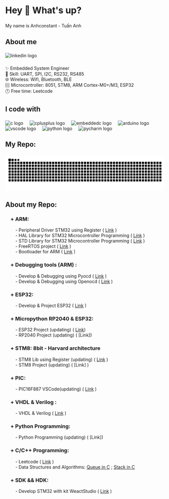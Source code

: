 <h1 align="left">Hey 👋 What's up?</h1>

###

<p align="left">My name is Anhconstant - Tuấn Anh </p>

###

<h2 align="left">About me</h2>

###

<div align="left">
  <img src="https://raw.githubusercontent.com/maurodesouza/profile-readme-generator/master/src/assets/icons/social/linkedin/default.svg" width="52" height="40" alt="linkedin logo"  />
</div>

###

<p align="left">✨ Embedded System Engineer<br>💪 Skill: UART, SPI, I2C, RS232, RS485<br>🌐 Wireless: Wifi, Bluetooth, BLE<br>🏽 Microcontroller: 8051, STM8, ARM Cortex-M0+/M3, ESP32<br>🕛 Free time: Leetcode</p>

###

<h2 align="left">I code with</h2>


###

<div align="left">
  <img src
="https://cdn.jsdelivr.net/gh/devicons/devicon/icons/c/c-original.svg" height="40" alt="c logo"  />
  <img width="12" />
  <img src="https://cdn.jsdelivr.net/gh/devicons/devicon/icons/cplusplus/cplusplus-original.svg" height="40" alt="cplusplus logo"  />
  <img width="12" />
  <img src="https://cdn.jsdelivr.net/gh/devicons/devicon/icons/embeddedc/embeddedc-original.svg" height="40" alt="embeddedc logo"
  />
  <img width="12" />
  <img src="https://skillicons.dev/icons?i=arduino" height="40" alt="arduino logo"  />
  <img width="12" />
  <img src="https://cdn.jsdelivr.net/gh/devicons/devicon/icons/vscode/vscode-original.svg" height="40" alt="vscode logo"  />
  <img width="12" />
  <img src="https://cdn.jsdelivr.net/gh/devicons/devicon/icons/python/python-original.svg" height="40" alt="python logo"  />
  <img width="12" />
  <img src="https://cdn.jsdelivr.net/gh/devicons/devicon/icons/pycharm/pycharm-original.svg" height="40" alt="pycharm logo"  />
</div>

###

<h2 align="left">My Repo:</h2>

###

<img src="https://raw.githubusercontent.com/Anhconstant/Anhconstant/output/snake.svg" alt="Snake animation" />

###

<h2 align="left">About my Repo:</h2>
<p align="left">
  
<h3> &emsp;+ ARM:  </h3>
  
 &emsp;&emsp; - Peripheral Driver STM32 using Register ( [Link](https://github.com/Anhconstant/Stm32F103C8.Register) )<br>
 &emsp;&emsp; - HAL Library for STM32 Microcontroller Programming  ( [Link]( https://github.com/Anhconstant/STM32f103C8_HAL ) )<br>
 &emsp;&emsp; - STD Library for STM32 Microcontroller Programming  ( [Link]( https://github.com/Anhconstant/STM32F103C8.Standard_Peripheral_Library ) )<br>
 &emsp;&emsp; - FreeRTOS project ( [Link](https://github.com/Anhconstant/STM32f103C8_HAL/tree/main/FreeRTOS_STM32) )<br>
 &emsp;&emsp; - Bootloader for ARM ( [Link](https://github.com/Anhconstant/Bootloader) )<br>
 
<h3> &emsp;+ Debugging tools (ARM) : </h3> 

 &emsp;&emsp; - Develop & Debugging using Pyocd  ( [Link]( https://github.com/Anhconstant/stm32f1_pyocd ) )<br>
 &emsp;&emsp; - Develop & Debugging using Openocd  ( [Link]( https://github.com/Anhconstant/stm32f1_openocd ) )<br>

 
<h3> &emsp;+ ESP32:  </h3>

 &emsp;&emsp; - Develop & Project ESP32 ( [Link]( https://github.com/Anhconstant/ESP32 ) )<br>

 
<h3> &emsp;+ Micropython RP2040 & ESP32:  </h3>

 &emsp;&emsp; - ESP32 Project (updating) ( [Link](https://github.com/Anhconstant/Micropython_ESP32)) <br>
 &emsp;&emsp; - RP2040 Project (updating) ( [Link]) <br>

 
<h3> &emsp;+ STM8: 8bit - Harvard architecture  </h3>
  
 &emsp;&emsp; - STM8 Lib using Register (updating) ( [Link]( https://github.com/Anhconstant/STM8 ) )<br>
 &emsp;&emsp; - STM8 Project (updating) ( [Link] )<br>

 
 <h3> &emsp;+ PIC:  </h3>
  
 &emsp;&emsp; - PIC16F887 VSCode(updating) ( [Link]( https://github.com/Anhconstant/PIC16F887 ) )<br>

<h3> &emsp;+ VHDL & Verilog :  </h3>
  
 &emsp;&emsp; - VHDL & Verilog ( [Link]( https://github.com/Anhconstant/VHDL.Verilog ) )<br> 
<h3> &emsp;+ Python Programming:  </h3>

 &emsp;&emsp; - Python Programming (updating) ( [Link]) <br>

 
<h3> &emsp;+ C/C++ Programming:  </h3>

 &emsp;&emsp; - Leetcode ( [Link](https://github.com/Anhconstant/Leetcode_C.Cpp) ) <br> 
 &emsp;&emsp; - Data Structures and Algorithms: [Queue in C](https://github.com/Anhconstant/Queue) ; [Stack in C]() <br>

<h3> &emsp;+ SDK && HDK:  </h3>

 &emsp;&emsp; - Develop STM32 with kit WeactStudio ( [Link](https://github.com/Anhconstant/STM32f103_kitWeact) )<br>

</p>

###

